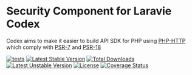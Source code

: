 Security Component for Laravie Codex
==============

Codex aims to make it easier to build API SDK for PHP using [PHP-HTTP](https://php-http.org) which comply with [PSR-7](https://www.php-fig.org/psr/psr-7/) and [PSR-18](https://www.php-fig.org/psr/psr-18/)

[![tests](https://github.com/laravie/codex-security/workflows/tests/badge.svg?branch=master)](https://github.com/laravie/codex-security/actions?query=workflow%3Atests+branch%3Amaster)
[![Latest Stable Version](https://poser.pugx.org/laravie/codex-security/v/stable)](https://packagist.org/packages/laravie/codex-security)
[![Total Downloads](https://poser.pugx.org/laravie/codex-security/downloads)](https://packagist.org/packages/laravie/codex-security)
[![Latest Unstable Version](https://poser.pugx.org/laravie/codex-security/v/unstable)](https://packagist.org/packages/laravie/codex-security)
[![License](https://poser.pugx.org/laravie/codex-security/license)](https://packagist.org/packages/laravie/codex-security)
[![Coverage Status](https://coveralls.io/repos/github/laravie/codex-security/badge.svg?branch=master)](https://coveralls.io/github/laravie/codex-security?branch=master)
